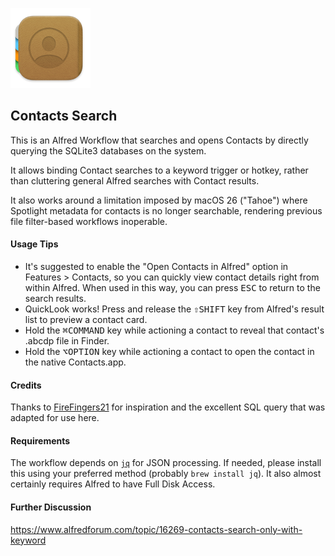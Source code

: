 ![](./icon_s.png)

## Contacts Search

This is an Alfred Workflow that searches and opens Contacts by directly querying the SQLite3 databases on the system.

It allows binding Contact searches to a keyword trigger or hotkey, rather than cluttering general Alfred searches with Contact results.

It also works around a limitation imposed by macOS 26 ("Tahoe") where Spotlight metadata for contacts is no longer searchable, rendering previous file filter-based workflows inoperable.

#### Usage Tips

- It's suggested to enable the "Open Contacts in Alfred" option in Features > Contacts, so you can quickly view contact details right from within Alfred. When used in this way, you can press <kbd>ESC</kbd> to return to the search results.
- QuickLook works! Press and release the <kbd>⇧SHIFT</kbd> key from Alfred's result list to preview a contact card.
- Hold the <kbd>⌘COMMAND</kbd> key while actioning a contact to reveal that contact's .abcdp file in Finder.
- Hold the <kbd>⌥OPTION</kbd> key while actioning a contact to open the contact in the native Contacts.app.

#### Credits

Thanks to [FireFingers21](https://www.alfredforum.com/topic/16269-contacts-search-only-with-keyword/page/2/#findComment-122641) for inspiration and the excellent SQL query that was adapted for use here.

#### Requirements

The workflow depends on [`jq`](http://jqlang.org/) for JSON processing. If needed, please install this using your preferred method (probably `brew install jq`). It also almost certainly requires Alfred to have Full Disk Access.

#### Further Discussion

https://www.alfredforum.com/topic/16269-contacts-search-only-with-keyword
